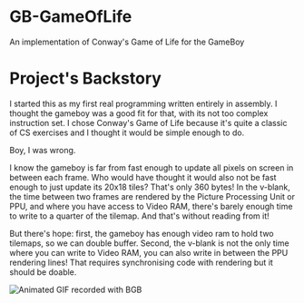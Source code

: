 # GB-GameOfLife
An implementation of Conway's Game of Life for the GameBoy

# Project's Backstory
I started this as my first real programming written entirely in assembly.
I thought the gameboy was a good fit for that, with its not too complex
instruction set. I chose Conway's Game of Life because it's quite a
classic of CS exercises and I thought it would be simple enough to do.

Boy, I was wrong.

I know the gameboy is far from fast enough to update all pixels on
screen in between each frame. Who would have thought it would also
not be fast enough to just update its 20x18 tiles? That's only 360
bytes! In the v-blank, the time between two frames are rendered by
the Picture Processing Unit or PPU, and where you have access to 
Video RAM, there's barely enough time to write to a quarter of the
tilemap. And that's without reading from it!

But there's hope: first, the gameboy has enough video ram to hold
two tilemaps, so we can double buffer. Second, the v-blank is not
the only time where you can write to Video RAM, you can also write
in between the PPU rendering lines! That requires synchronising code
with rendering but it should be doable.

![Animated GIF recorded with BGB](https://media.giphy.com/media/4Zf4UukPqZzAYWIqye/giphy.gif)
